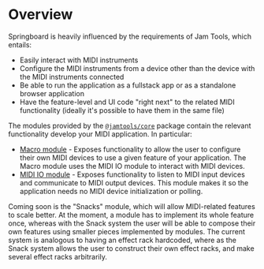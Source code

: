 # Overview

Springboard is heavily influenced by the requirements of Jam Tools, which entails:

- Easily interact with MIDI instruments
- Configure the MIDI instruments from a device other than the device with the MIDI instruments connected
- Be able to run the application as a fullstack app or as a standalone browser application
- Have the feature-level and UI code "right next" to the related MIDI functionality (ideally it's possible to have them in the same file)

The modules provided by the [`@jamtools/core`](https://npmjs.com/package/@jamtools/core) package contain the relevant functionality develop your MIDI application. In particular:

- [Macro module](/jamtools/macro-module) - Exposes functionality to allow the user to configure their own MIDI devices to use a given feature of your application. The Macro module uses the MIDI IO module to interact with MIDI devices.
- [MIDI IO module](/jamtools/midi-io-module) - Exposes functionality to listen to MIDI input devices and communicate to MIDI output devices. This module makes it so the application needs no MIDI device initialization or polling.

Coming soon is the "Snacks" module, which will allow MIDI-related features to scale better. At the moment, a module has to implement its whole feature once, whereas with the Snack system the user will be able to compose their own features using smaller pieces implemented by modules. The current system is analogous to having an effect rack hardcoded, where as the Snack system allows the user to construct their own effect racks, and make several effect racks arbitrarily.